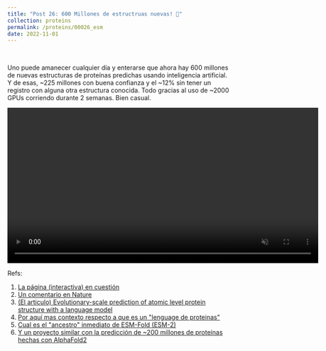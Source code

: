 ```yaml
---
title: "Post 26: 600 Millones de estructruas nuevas! 🤯"
collection: proteins
permalink: /proteins/00026_esm
date: 2022-11-01
---
```


&nbsp;

Uno puede amanecer cualquier día y enterarse que ahora hay 600 millones de nuevas estructuras de proteínas predichas usando inteligencia artificial. Y de esas, ~225 millones con buena confianza y el ~12% sin tener un registro con alguna otra estructura conocida. Todo gracias al uso de ~2000 GPUs corriendo durante 2 semanas. Bien casual. 


<div>
<center>
<video width="700" autoplay="autoplay" loop="true" controls muted>
  <source src="/images/proteins/00025_600m.mp4" type="video/mp4">
  Your browser does not support the video tag.
</video>
</center>
</div>

Refs:
1. [La página (interactiva) en cuestión](https://esmatlas.com/) 
2. [Un comentario en Nature](https://www.nature.com/articles/d41586-022-03539-1 )
3. [(El articulo) Evolutionary-scale prediction of atomic level protein structure with a language model](https://www.biorxiv.org/content/10.1101/2022.07.20.500902v2)
4. [Por aquí mas contexto respecto a que es un "lenguage de proteinas"](https://miangoar.github.io/proteins/00009_space)
5. [Cual es el "ancestro" inmediato de ESM-Fold (ESM-2)](https://miangoar.github.io/proteins/00006_language)
6. [Y un proyecto similar con la predicción de ~200 millones de proteínas hechas con AlphaFold2](https://miangoar.github.io/proteins/00014_AF200M)

